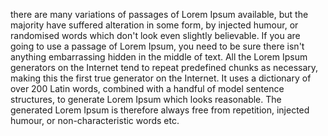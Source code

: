 there are many variations of passages of Lorem Ipsum available, but the majority 
have suffered alteration in some form, by injected humour, or randomised words which 
don't look even slightly believable. If you are going to use a passage of Lorem 
Ipsum, you need to be sure there isn't anything embarrassing hidden in the middle of 
text. All the Lorem Ipsum generators on the Internet tend to repeat predefined 
chunks as necessary, making this the first true generator on the Internet. It uses a 
dictionary of over 200 Latin words, combined with a handful of model sentence 
structures, to generate Lorem Ipsum which looks reasonable. The generated Lorem 
Ipsum is therefore always free from repetition, injected humour, or 
non-characteristic words etc.